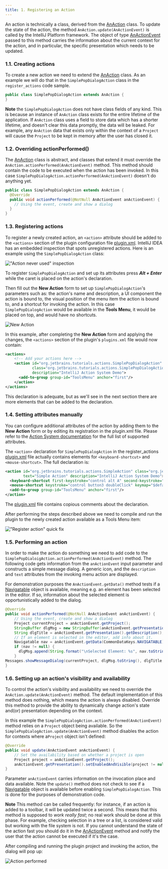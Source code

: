 ```yaml
---
title: 1. Registering an Action
---
```



An action is technically a class, derived from the
[AnAction](upsource:///platform/editor-ui-api/src/com/intellij/openapi/actionSystem/AnAction.java)
class.
To update the state of the action, the method `AnAction.update(AnActionEvent)` is called by the IntelliJ Platform framework.
The object of type
[AnActionEvent](upsource:///platform/editor-ui-api/src/com/intellij/openapi/actionSystem/AnActionEvent.java)
passed to this method carries the information about the current context for the action,
and in particular, the specific presentation which needs to be updated.


### 1.1. Creating actions

To create a new action we need to extend the [AnAction](upsource:///platform/editor-ui-api/src/com/intellij/openapi/actionSystem/AnAction.java)
class. As an example we will do that in the `SimplePopDialogAction` class in the `register_actions` code sample.

```java
public class SimplePopDialogAction extends AnAction {
}
```

**Note** the `SimplePopDialogAction` does not have class fields of any kind. This is because an instance of `AnAction` class
exists for the entire lifetime of the application. If `AnAction` class uses a field to store data which has a shorter 
lifetime, and doesn't clear this data promptly, the data will be leaked. For example, any `AnAction` data that exists 
only within the context of a `Project` will cause the `Project` to be kept in memory after the user has closed it.


### 1.2. Overriding actionPerformed()

The [AnAction](upsource:///platform/editor-ui-api/src/com/intellij/openapi/actionSystem/AnAction.java)
class is abstract, and classes that extend it must override the `AnAction.actionPerformed(AnActionEvent)` method.
This method should contain the code to be executed when the action has been invoked.
In this case `SimplePopDialogAction.actionPerformed(AnActionEvent)` doesn't do anything yet.

```java
public class SimplePopDialogAction extends AnAction {
  @Override
  public void actionPerformed(@NotNull AnActionEvent anActionEvent) {
    // Using the event, create and show a dialog
  }
}
```

### 1.3. Registering actions

To register a newly created action, an `<action>` attribute should be added to the `<actions>` section of the plugin configuration file
[plugin.xml](https://github.com/JetBrains/intellij-sdk-docs/blob/master/code_samples/register_actions/resources/META-INF/plugin.xml).
IntelliJ IDEA has an embedded inspection that spots unregistered actions. Here is an example using the `SimplePopDialogAction` class:

!["Action never used" inspection](img/action_never_used.png)

To register `SimplePopDialogAction` and set up its attributes press ***Alt + Enter*** while the caret is placed on the action's declaration.

Then fill out the **New Action** form to set up `SimplePopDialogAction`'s parameters such as: the action's name and description, 
a UI component the action is bound to, the visual position of the menu item the action is bound to, and a shortcut for invoking the action.
In this case `SimplePopDialogAction` would be available in the **Tools Menu**, it would be placed on top, and would have no shortcuts.

![New Action](img/new_action.png)

In this example, after completing the **New Action** form and applying the changes, the `<actions>` section of the plugin's `plugins.xml` file
would now contain:

```xml
<actions>
    <!-- Add your actions here -->
    <action id="org.jetbrains.tutorials.actions.SimplePopDialogAction"
            class="org.jetbrains.tutorials.actions.SimplePopDialogAction" text="Simple Action"
            description="IntelliJ Action System Demo">
      <add-to-group group-id="ToolsMenu" anchor="first"/>
    </action>
</actions>
```
This declaration is adequate, but as we'll see in the next section there are more elements that can be added to the declaration.


### 1.4. Setting attributes manually

You can configure additional attributes of the action by adding them to the **New Action** form or by editing its registration in the plugin.xml file.
Please refer to the [Action System documentation](/basics/action_system.html#registering-actions) for the full list
of supported attributes.

The `<action>` declaration for `SimplePopDialogAction` in the register_actions 
[plugin.xml](https://github.com/JetBrains/intellij-sdk-docs/blob/master/code_samples/register_actions/resources/META-INF/plugin.xml) 
file actually contains elements for `<keyboard-shortcut>` and `<mouse-shortcut>`. The full declaration is:

```xml
<action id="org.jetbrains.tutorials.actions.SimpleAction" class="org.jetbrains.tutorials.actions.SimplePopDialogAction"
        text="Simple Action" description="IntelliJ Action System Demo">
  <keyboard-shortcut first-keystroke="control alt A" second-keystroke="C" keymap="$default"/>
  <mouse-shortcut keystroke="control button3 doubleClick" keymap="$default"/>
  <add-to-group group-id="ToolsMenu" anchor="first"/>
</action>
```
The [plugin.xml](https://github.com/JetBrains/intellij-sdk-docs/blob/master/code_samples/register_actions/resources/META-INF/plugin.xml) 
file contains copious comments about the declaration.

After performing the steps described above we need to compile and run the plugin to the newly created action available as a Tools Menu item:

!["Register action" quick fix](img/tools_menu_item_action.png)


### 1.5. Performing an action

In order to make the action do something we need to add code to the `SimplePopDialoigAction.actionPerformed(AnActionEvent)` method.
The following code gets information from the `anActionEvent` input parameter and constructs a simple message dialog.
A generic icon, and the `description` and `text` attributes from the invoking menu action are displayed.

For demonstration purposes the `AnActionEvent.getData()` method tests if a [Navigatable](upsource:///platform/core-api/src/com/intellij/pom/Navigatable.java) 
object is available, meaning e.g. an element has been selected in the editor. If so, information about 
the selected element is opportunistically added to the dialog.

```java
@Override
public void actionPerformed(@NotNull AnActionEvent anActionEvent) {
    // Using the event, create and show a dialog
    Project currentProject = anActionEvent.getProject();
    StringBuffer dlgMsg = new StringBuffer(anActionEvent.getPresentation().getText() + " Selected!");
    String dlgTitle = anActionEvent.getPresentation().getDescription();
    // If an element is selected in the editor, add info about it.
    Navigatable nav = anActionEvent.getData(CommonDataKeys.NAVIGATABLE);
    if (nav != null) {
      dlgMsg.append(String.format("\nSelected Element: %s", nav.toString()));
    }
Messages.showMessageDialog(currentProject, dlgMsg.toString(), dlgTitle, Messages.getInformationIcon());
}
```

### 1.6. Setting up an action's visibility and availability

To control the action's visibility and availability we need to override the `AnAction.update(AnActionEvent)` method.
The default implementation of this method does nothing, which means the action is always disabled.
Override this method to provide the ability to dynamically change action's state and(or) presentation depending on the context.

In this example the `SimplePopDialogAction.actionPerformed(AnActionEvent)` method relies on a `Project`
object being available. So the `SimplePopDialogAction.update(AnActionEvent)` method disables
the action for contexts where a`Project` object isn't defined:

```java
@Override
public void update(AnActionEvent anActionEvent) {
    // Set the availability based on whether a project is open
    Project project = anActionEvent.getProject();
    anActionEvent.getPresentation().setEnabledAndVisible(project != null);
}
```

Parameter `anActionEvent` carries information on the invocation place and data available. Note the `update()` method does
not check to see if a [Navigatable](upsource:///platform/core-api/src/com/intellij/pom/Navigatable.java) object is available
before enabling `SimplePopDialogAction`. This is done for the purposes of demonstration code.  

**Note** This method can be called frequently: for instance, if an action is added to a toolbar, it will be updated twice a second.
This means that this method is supposed to _work really fast_; no real work should be done at this phase.
For example, checking selection in a tree or a list, is considered valid but working with the file system is not.
If you cannot understand the state of the action fast you should do it in the
[AnActionEvent](upsource:///platform/editor-ui-api/src/com/intellij/openapi/actionSystem/AnActionEvent.java)
method and notify the user that the action cannot be executed if it's the case.


After compiling and running the plugin project and invoking the action, the dialog will pop up:

![Action performed](img/action_performed.png)
